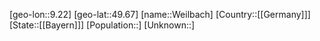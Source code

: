 ﻿---
location: [49.67,9.22]
type: City
tags:
- geo/City


SpocWebEntityId: 35498
isDeleted: false
confidential: public

---
[geo-lon::9.22]
[geo-lat::49.67]
[name::Weilbach]
[Country::[[Germany]]]
[State::[[Bayern]]]
[Population::]
[Unknown::]


